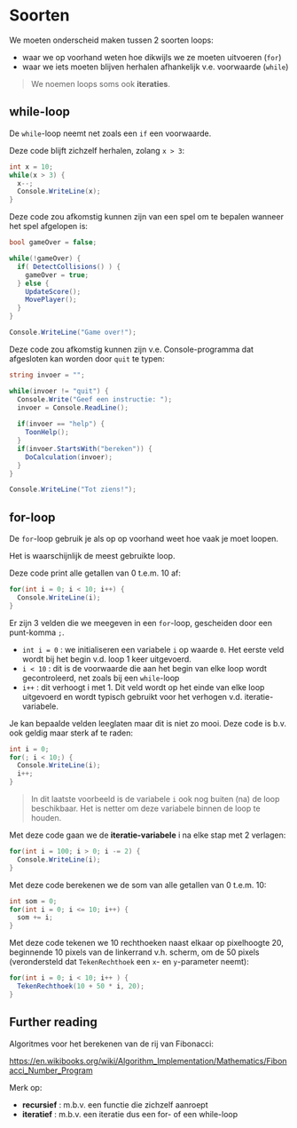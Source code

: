 # Soorten

We moeten onderscheid maken tussen 2 soorten loops:

- waar we op voorhand weten hoe dikwijls we ze moeten uitvoeren (`for`)
- waar we iets moeten blijven herhalen afhankelijk v.e. voorwaarde (`while`)

> We noemen loops soms ook **iteraties**.



## while-loop

De `while`-loop neemt net zoals een `if` een voorwaarde.

Deze code blijft zichzelf herhalen, zolang `x > 3`:

```cs
int x = 10;
while(x > 3) {
  x--;
  Console.WriteLine(x);
}
```

Deze code zou afkomstig kunnen zijn van een spel om te bepalen wanneer het spel afgelopen is:

```cs
bool gameOver = false;

while(!gameOver) {
  if( DetectCollisions() ) {
    gameOver = true;
  } else {
    UpdateScore();
    MovePlayer();
  }
}

Console.WriteLine("Game over!");
```

Deze code zou afkomstig kunnen zijn v.e. Console-programma
dat afgesloten kan worden door `quit` te typen: 

```cs
string invoer = "";

while(invoer != "quit") {
  Console.Write("Geef een instructie: ");
  invoer = Console.ReadLine();
  
  if(invoer == "help") {
    ToonHelp();
  }
  if(invoer.StartsWith("bereken")) {
    DoCalculation(invoer);
  }
}

Console.WriteLine("Tot ziens!");
```



## for-loop

De `for`-loop gebruik je als op op voorhand weet hoe vaak je moet loopen.

Het is waarschijnlijk de meest gebruikte loop.

Deze code print alle getallen van 0 t.e.m. 10 af:

```cs
for(int i = 0; i < 10; i++) {
  Console.WriteLine(i);
}
```

Er zijn 3 velden die we meegeven in een `for`-loop,
gescheiden door een punt-komma `;`.

- `int i = 0` : we initialiseren een variabele `i` op waarde `0`. Het eerste
veld wordt bij het begin v.d. loop 1 keer uitgevoerd.
- `i < 10` : dit is de voorwaarde die aan het begin van elke loop wordt
gecontroleerd, net zoals bij een `while`-loop
- `i++` : dit verhoogt i met 1. Dit veld wordt op het einde van elke loop
uitgevoerd en wordt typisch gebruikt voor het verhogen v.d. iteratie-variabele.

Je kan bepaalde velden leeglaten maar dit is niet zo mooi.
Deze code is b.v. ook geldig maar sterk af te raden:

```cs
int i = 0;
for(; i < 10;) {
  Console.WriteLine(i);
  i++;
}
```

> In dit laatste voorbeeld is de variabele `i` ook nog buiten (na) de loop
beschikbaar. Het is netter om deze variabele binnen de loop te houden.

Met deze code gaan we de **iteratie-variabele** i na elke stap met 2 verlagen:

```cs
for(int i = 100; i > 0; i -= 2) {
  Console.WriteLine(i);
}
```

Met deze code berekenen we de som van alle getallen van 0 t.e.m. 10:

```cs
int som = 0;
for(int i = 0; i <= 10; i++) {
  som += i;
}
```

Met deze code tekenen we 10 rechthoeken naast elkaar op pixelhoogte 20,
beginnende 10 pixels van de linkerrand v.h. scherm, om de 50 pixels
(verondersteld dat `TekenRechthoek` een `x`- en `y`-parameter neemt):

```cs
for(int i = 0; i < 10; i++ ) {
  TekenRechthoek(10 + 50 * i, 20);
}
```

## Further reading

Algoritmes voor het berekenen van de rij van Fibonacci:

https://en.wikibooks.org/wiki/Algorithm_Implementation/Mathematics/Fibonacci_Number_Program

Merk op:

- **recursief** : m.b.v. een functie die zichzelf aanroept
- **iteratief** : m.b.v. een iteratie dus een for- of een while-loop
